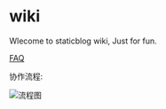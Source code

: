 # wiki

Wlecome to staticblog wiki, Just for fun.

[FAQ](https://github.com/staticblog/wiki/wiki/FAQ)

协作流程:

![流程图](http://7jpnam.com1.z0.glb.clouddn.com/static%20blog协作流程图.png)
